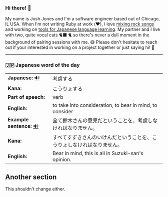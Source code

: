 ### Hi there! 👋

My name is Josh Jones and I'm a software engineer based out of Chicago, IL USA. When I'm not writing Ruby at work (❤️), I love [mixing rock songs](https://www.musiclikeyoumeanit.com/) and working on [tools for Japanese language learning](https://github.com/stars/jhunschejones/lists/japanese-language-learning). My partner and I live with two, quite vocal cats 🐈‍⬛ 🐈  so there's never a dull moment in the background of pairing sessions with me. 😅 Please don't hesitate to reach out if your interested in working on a project together or just saying hi! 👋

---

### 🇯🇵 Japanese word of the day

<!-- START WORD OF THE DAY -->
<table>
  <tr><td><strong>Japanese:</strong> <a href="https://wotd.transparent.com/japanese/2021/words/JPNjp_00085.mp3">🔊</a></td><td>考慮する</td></tr>
  <tr><td><strong>Kana:</strong></td><td>こうりょする</td></tr>
  <tr><td><strong>Part of speech:</strong></td><td>verb</td></tr>
  <tr><td><strong>English:</strong></td><td>to take into consideration, to bear in mind, to consider</td></tr>
  <tr><td><strong>Example sentence:</strong> <a href="https://wotd.transparent.com/japanese/2021/sentences/JPNjp_00451.mp3">🔊</a></td><td>全て鈴木さんの意見だということを、考慮しなければなりません。</td></tr>
  <tr><td><strong>Kana:</strong></td><td>すべてすずきさんのいけんだということを、こうりょしなければなりません。</td></tr>
  <tr><td><strong>English:</strong></td><td>Bear in mind, this is all in Suzuki-san's opinion.</td></tr>
</table>
<!-- END WORD OF THE DAY -->

## Another section
This shouldn't change either.
